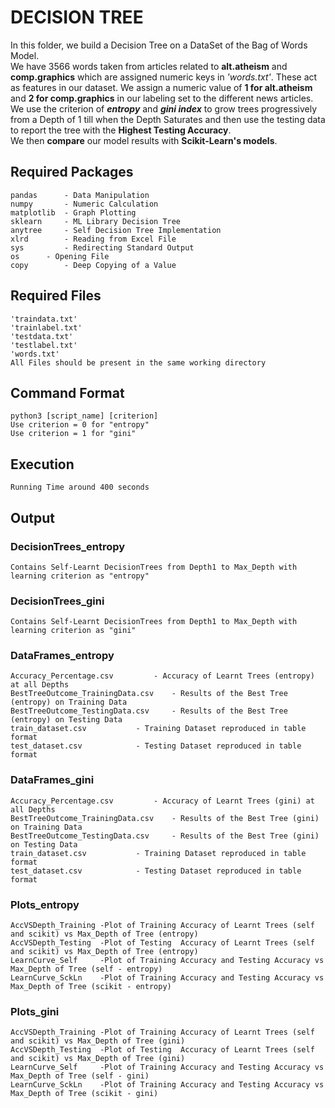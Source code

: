 # DECISION TREE
In this folder, we build a Decision Tree on a DataSet of the Bag of Words Model.  
We have 3566 words taken from articles related to **alt.atheism** and **comp.graphics** which are assigned numeric keys in *'words.txt'*. These act as features in our dataset. We assign a numeric value of **1 for alt.atheism** and **2 for comp.graphics** in our labeling set to the different news articles.  
We use the criterion of ***entropy*** and ***gini index*** to grow trees progressively from a Depth of 1 till when the Depth Saturates and then use the testing data to report the tree with the **Highest Testing Accuracy**.  
We then **compare** our model results with **Scikit-Learn's models**.

## Required Packages
	pandas 	    - Data Manipulation
	numpy 	    - Numeric Calculation
	matplotlib  - Graph Plotting
	sklearn     - ML Library Decision Tree
	anytree     - Self Decision Tree Implementation
	xlrd 	    - Reading from Excel File
	sys 	    - Redirecting Standard Output
	os 	    - Opening File 
	copy 	    - Deep Copying of a Value

## Required Files
	'traindata.txt'
	'trainlabel.txt'
	'testdata.txt'
	'testlabel.txt'
	'words.txt'
	All Files should be present in the same working directory

## Command Format
	python3 [script_name] [criterion]  
	Use criterion = 0 for "entropy"
	Use criterion = 1 for "gini"

## Execution
	Running Time around 400 seconds

## Output

### DecisionTrees_entropy
	Contains Self-Learnt DecisionTrees from Depth1 to Max_Depth with learning criterion as "entropy"

### DecisionTrees_gini
	Contains Self-Learnt DecisionTrees from Depth1 to Max_Depth with learning criterion as "gini"

### DataFrames_entropy
	Accuracy_Percentage.csv 		- Accuracy of Learnt Trees (entropy) at all Depths
	BestTreeOutcome_TrainingData.csv 	- Results of the Best Tree (entropy) on Training Data 
	BestTreeOutcome_TestingData.csv 	- Results of the Best Tree (entropy) on Testing Data
	train_dataset.csv 			- Training Dataset reproduced in table format
	test_dataset.csv 			- Testing Dataset reproduced in table format 

### DataFrames_gini
	Accuracy_Percentage.csv 		- Accuracy of Learnt Trees (gini) at all Depths
	BestTreeOutcome_TrainingData.csv 	- Results of the Best Tree (gini) on Training Data 
	BestTreeOutcome_TestingData.csv 	- Results of the Best Tree (gini) on Testing Data
	train_dataset.csv 			- Training Dataset reproduced in table format
	test_dataset.csv 			- Testing Dataset reproduced in table format

### Plots_entropy
	AccVSDepth_Training	-Plot of Training Accuracy of Learnt Trees (self and scikit) vs Max_Depth of Tree (entropy)
	AccVSDepth_Testing	-Plot of Testing  Accuracy of Learnt Trees (self and scikit) vs Max_Depth of Tree (entropy) 
	LearnCurve_Self		-Plot of Training Accuracy and Testing Accuracy vs Max_Depth of Tree (self - entropy)
	LearnCurve_SckLn	-Plot of Training Accuracy and Testing Accuracy vs Max_Depth of Tree (scikit - entropy)

### Plots_gini
	AccVSDepth_Training	-Plot of Training Accuracy of Learnt Trees (self and scikit) vs Max_Depth of Tree (gini)
	AccVSDepth_Testing	-Plot of Testing  Accuracy of Learnt Trees (self and scikit) vs Max_Depth of Tree (gini) 
	LearnCurve_Self		-Plot of Training Accuracy and Testing Accuracy vs Max_Depth of Tree (self - gini)
	LearnCurve_SckLn	-Plot of Training Accuracy and Testing Accuracy vs Max_Depth of Tree (scikit - gini)
	


